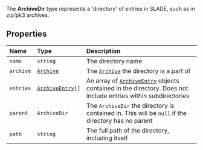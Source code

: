 The **ArchiveDir** type represents a 'directory' of entries in SLADE, such as in zip/pk3 archives.

## Properties

| Name | Type | Description |
|:-----|:-----|:------------|
`name` | `string` | The directory name
`archive` | <code>[Archive](Archive.md)</code> | The <code>[Archive](Archive.md)</code> the directory is a part of
`entries` | <code>[ArchiveEntry](ArchiveEntry.md)\[\]</code> | An array of <code>[ArchiveEntry](ArchiveEntry.md)</code> objects contained in the directory. Does not include entries within subdirectories
`parent` | `ArchiveDir` | The `ArchiveDir` the directory is contained in. This will be `null` if the directory has no parent
`path` | `string` | The full path of the directory, including itself
